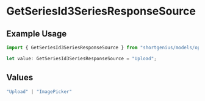 # GetSeriesId3SeriesResponseSource

## Example Usage

```typescript
import { GetSeriesId3SeriesResponseSource } from "shortgenius/models/operations";

let value: GetSeriesId3SeriesResponseSource = "Upload";
```

## Values

```typescript
"Upload" | "ImagePicker"
```